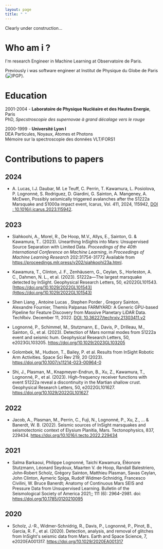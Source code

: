 ```yaml
---
layout: page
title: " "
---
```

Clearly under construction...


# Who am i ?
I'm research Engineer in Machine Learning at Observatoire de Paris. 

Previously i was software engineer at Institut de Physique du Globe de Paris (![IPGP](www.ipgp.fr)).


# Education 
2001-2004 - **Laboratoire de Physique Nucléaire et des Hautes Energie**, Paris    
PhD, _Specstroscopie des supernovae à grand décalage vers le rouge_      

2000-1999 - **Université Lyon I**   
DEA Particules, Noyaux, Atomes et Photons   
Mémoire sur la spectroscopie des données VLT/FORS1



# Contributions to papers

## 2024

- A. Lucas, I.J. Daubar, M. Le Teuff, C. Perrin, T. Kawamura, L. Posiolova, P. Lognonné, S. Rodriguez, D. Giardini, G. Sainton, A. Mangeney, A. McEwen, Possibly seismically triggered avalanches after the S1222a Marsquake and S1000a impact event, Icarus, Vol. 411, 2024, 115942, [DOI : 10.1016/j.icarus.2023.115942](https://doi.org/10.1016/j.icarus.2023.115942).

## 2023 
- Siahkoohi, A., Morel, R., De Hoop, M.V., Allys, E., Sainton, G. &amp; Kawamura, T.. (2023). Unearthing InSights into Mars: Unsupervised Source Separation with Limited Data. <i>Proceedings of the 40th International Conference on Machine Learning</i>, in <i>Proceedings of Machine Learning Research</i> 202:31754-31772 Available from https://proceedings.mlr.press/v202/siahkoohi23a.html.


- Kawamura, T., Clinton, J. F., Zenhäusern, G., Ceylan, S., Horleston, A. C., Dahmen, N. L., et al. (2023). S1222a—The largest marsquake detected by InSight. Geophysical Research Letters, 50, e2022GL101543. [https://doi.org/10.1029/2022GL101543](https://doi.org/10.1029/2022GL101543)
- Shen Liang , Antoine Lucas , Stephen Porder , Gregory Sainton, Alexandre Fournier, Themis Palpanas  FARMYARD: A Generic GPU-based Pipeline for Feature Discovery from Massive Planetary LiDAR Data. TechRxiv. December 11, 2022. [DOI: 10.36227/techrxiv.21303411.v2](https://www.techrxiv.org/doi/full/10.36227/techrxiv.21303411.v2)
- Lognonné, P., Schimmel, M., Stutzmann, E., Davis, P., Drilleau, M., Sainton, G., et al. (2023). Detection of Mars normal modes from S1222a event and seismic hum. Geophysical Research Letters, 50, e2023GL103205. https://doi.org/10.1029/2023GL103205
- Golombek, M., Hudson, T., Bailey, P. et al. Results from InSight Robotic Arm Activities. Space Sci Rev 219, 20 (2023). https://doi.org/10.1007/s11214-023-00964-0
- Shi, J., Plasman, M., Knapmeyer-Endrun, B., Xu, Z., Kawamura, T., Lognonné, P., et al. (2023). High-frequency receiver functions with event S1222a reveal a discontinuity in the Martian shallow crust. Geophysical Research Letters, 50, e2022GL101627. https://doi.org/10.1029/2022GL101627

## 2022

- Jacob, A., Plasman, M., Perrin, C., Fuji, N., Lognonné, P., Xu, Z., ... & Banerdt, W. B. (2022). Seismic sources of InSight marsquakes and seismotectonic context of Elysium Planitia, Mars. Tectonophysics, 837, 229434. https://doi.org/10.1016/j.tecto.2022.229434

## 2021

- Salma Barkaoui, Philippe Lognonné, Taichi Kawamura, Éléonore Stutzmann, Léonard Seydoux, Maarten V. de Hoop, Randall Balestriero, John‐Robert Scholz, Grégory Sainton, Matthieu Plasman, Savas Ceylan, John Clinton, Aymeric Spiga, Rudolf Widmer‐Schnidrig, Francesco Civilini, W. Bruce Banerdt; Anatomy of Continuous Mars SEIS and Pressure Data from Unsupervised Learning. Bulletin of the Seismological Society of America 2021;; 111 (6): 2964–2981. doi: https://doi.org/10.1785/0120210095
  
## 2020
- Scholz, J.-R., Widmer-Schnidrig, R., Davis, P., Lognonné, P., Pinot, B., Garcia, R. F., et al. (2020). Detection, analysis, and removal of glitches from InSight's seismic data from Mars. Earth and Space Science, 7, e2020EA001317. https://doi.org/10.1029/2020EA001317



